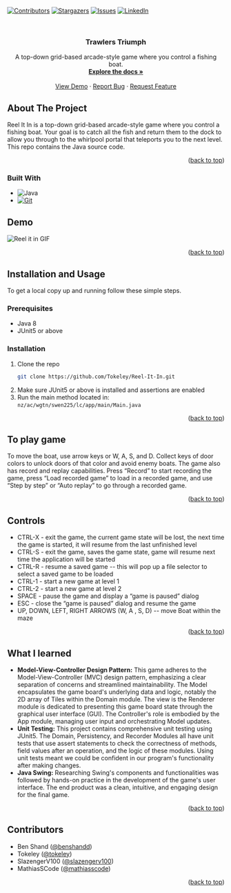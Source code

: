 
<a name="readme-top"></a>
[![Contributors][contributors-shield]][contributors-url]
[![Stargazers][stars-shield]][stars-url]
[![Issues][issues-shield]][issues-url]
[![LinkedIn][linkedin-shield]][linkedin-url]

<!-- PROJECT LOGO -->
<br />
<div align="center">
<h3 align="center">Trawlers Triumph </h3>

  <p align="center">
    A top-down grid-based arcade-style game where you control a fishing boat.
    <br />
    <a href="https://github.com/benshandd/TrawlersTriumph"><strong>Explore the docs »</strong></a>
    <br />
    <br />
    <a href="https://google.com">View Demo</a>
    ·
    <a href="https://github.com/benshandd/TrawlersTriumph/issues/new?labels=bug&template=bug-report---.md">Report Bug</a>
    ·
    <a href="https://github.com/benshandd/TrawlersTriumph/issues/new?labels=enhancement&template=feature-request---.md">Request Feature</a>
  </p>
</div>


<!-- ABOUT THE PROJECT -->
## About The Project

Reel It In is a top-down grid-based arcade-style game where you control a fishing boat. Your goal is to catch all the fish and return them to the dock to allow you through to the whirlpool portal that teleports you to the next level. This repo contains the Java source code.

<p align="right">(<a href="#readme-top">back to top</a>)</p>

### Built With
* ![Java](https://img.shields.io/badge/java-%23ED8B00.svg?style=for-the-badge&logo=coffeescript&logoColor=white) 
* [![Git](https://img.shields.io/badge/Git-F05032?style=for-the-badge&logo=git&logoColor=white)](https://git-scm.com/)


<!-- DEMO -->
## Demo

![Reel it in GIF](demo.gif)

<p align="right">(<a href="#readme-top">back to top</a>)</p>



<!-- INSTALLATION AND USAGE -->
## Installation and Usage

To get a local copy up and running follow these simple steps.

### Prerequisites

* Java 8
* JUnit5 or above

### Installation

1. Clone the repo
   ```sh
   git clone https://github.com/Tokeley/Reel-It-In.git
   ```
2. Make sure JUnit5 or above is installed and assertions are enabled
3. Run the main method located in: `nz/ac/wgtn/swen225/lc/app/main/Main.java`

<p align="right">(<a href="#readme-top">back to top</a>)</p>



<!-- TO PLAY GAME -->
## To play game

To move the boat, use arrow keys or W, A, S, and D. Collect keys of door colors to unlock doors of that color and avoid enemy boats. The game also has record and replay capabilities. Press “Record” to start recording the game, press “Load recorded game” to load in a recorded game, and use “Step by step” or “Auto replay” to go through a recorded game.

<p align="right">(<a href="#readme-top">back to top</a>)</p>



<!-- CONTROLS -->
## Controls

- CTRL-X  - exit the game, the current game state will be lost, the next time the game is started, it will resume from the last unfinished level
- CTRL-S  - exit the game, saves the game state, game will resume next time the application will be started
- CTRL-R  - resume a saved game -- this will pop up a file selector to select a saved game to be loaded
- CTRL-1 - start a new game at level 1
- CTRL-2 - start a new game at level 2
- SPACE - pause the game and display a “game is paused” dialog
- ESC - close the “game is paused” dialog and resume the game
- UP, DOWN, LEFT, RIGHT ARROWS (W, A , S, D)  -- move Boat within the maze

<p align="right">(<a href="#readme-top">back to top</a>)</p>



<!-- WHAT I LEARNED -->
## What I learned

- **Model-View-Controller Design Pattern:** This game adheres to the Model-View-Controller (MVC) design pattern, emphasizing a clear separation of concerns and streamlined maintainability. The Model encapsulates the game board's underlying data and logic, notably the 2D array of Tiles within the Domain module. The view is the Renderer module is dedicated to presenting this game board state through the graphical user interface (GUI). The Controller's role is embodied by the App module, managing user input and orchestrating Model updates.
- **Unit Testing:** This project contains comprehensive unit testing using JUnit5. The Domain, Persistency, and Recorder Modules all have unit tests that use assert statements to check the correctness of methods, field values after an operation, and the logic of these modules. Using unit tests meant we could be confident in our program's functionality after making changes.
- **Java Swing:** Researching Swing's components and functionalities was followed by hands-on practice in the development of the game's user interface. The end product was a clean, intuitive, and engaging design for the final game. 

<p align="right">(<a href="#readme-top">back to top</a>)</p>



<!-- CONTRIBUTORS -->
## Contributors

- Ben Shand ([@benshandd](https://github.com/benshandd))
- Tokeley ([@tokeley](https://github.com/tokeley))
- SlazengerV100 ([@slazengerv100](https://github.com/slazengerv100))
- MathiasSCode ([@mathiasscode](https://github.com/mathiasscode))


<p align="right">(<a href="#readme-top">back to top</a>)</p>

<!-- MARKDOWN LINKS & IMAGES -->
<!-- https://www.markdownguide.org/basic-syntax/#reference-style-links -->
[contributors-shield]: https://img.shields.io/github/contributors/Tokeley/Reel-It-In.svg?style=for-the-badge
[contributors-url]: https://github.com/Tokeley/Reel-It-In/graphs/contributors
[stars-shield]: https://img.shields.io/github/stars/Tokeley/Reel-It-In.svg?style=for-the-badge
[stars-url]: https://github.com/Tokeley/Reel-It-In/stargazers
[issues-shield]: https://img.shields.io/github/issues/Tokeley/Reel-It-In.svg?style=for-the-badge
[issues-url]: https://github.com/Tokeley/Reel-It-In/issues
[license-shield]: https://img.shields.io/github/license/Tokeley/Reel-It-In.svg?style=for-the-badge
[linkedin-shield]: https://img.shields.io/badge/-LinkedIn-black.svg?style=for-the-badge&logo=linkedin&colorB=555
[linkedin-url]: https://www.linkedin.com/in/tokeley/

